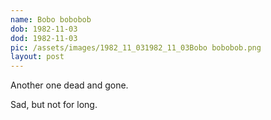 ```yaml
---
name: Bobo bobobob
dob: 1982-11-03
dod: 1982-11-03
pic: /assets/images/1982_11_031982_11_03Bobo bobobob.png
layout: post
---
```

Another one dead and gone.

Sad, but not for long.
